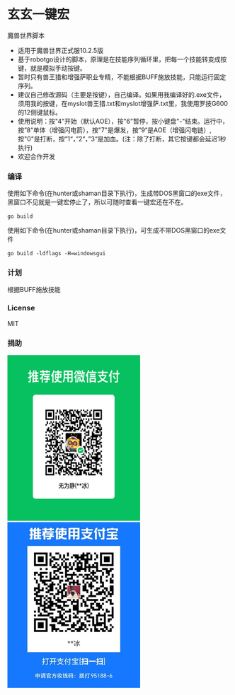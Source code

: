 # 玄玄一键宏
魔兽世界脚本
- 适用于魔兽世界正式服10.2.5版
- 基于robotgo设计的脚本，原理是在技能序列循环里，把每一个技能转变成按键，就是模拟手动按键。
- 暂时只有兽王猎和增强萨职业专精，不能根据BUFF施放技能，只能运行固定序列。
- 建议自己修改源码（主要是按键），自己编译。如果用我编译好的.exe文件，须用我的按键，在myslot兽王猎.txt和myslot增强萨.txt里，我使用罗技G600的12侧键鼠标。
- 使用说明：按"4"开始（默认AOE），按"6"暂停，按小键盘"-"结束。运行中，按”8“单体（增强闪电箭），按"7"是爆发，按”9“是AOE（增强闪电链）,按"0"是打断，按”1“，”2“，”3“是加血。(注：除了打断，其它按键都会延迟1秒执行)
- 欢迎合作开发

### 编译
使用如下命令(在hunter或shaman目录下执行)，生成带DOS黑窗口的exe文件，黑窗口不见就是一键宏停止了，所以可随时查看一键宏还在不在。
```
go build 
```
使用如下命令(在hunter或shaman目录下执行)，可生成不带DOS黑窗口的exe文件
```
go build -ldflags -H=windowsgui
```

### 计划
根据BUFF施放技能

### License
MIT

### 捐助
![](https://github.com/iamiceice/xuanxuan/blob/main/donate/mm.png)
![](https://github.com/iamiceice/xuanxuan/blob/main/donate/22.jpg)
